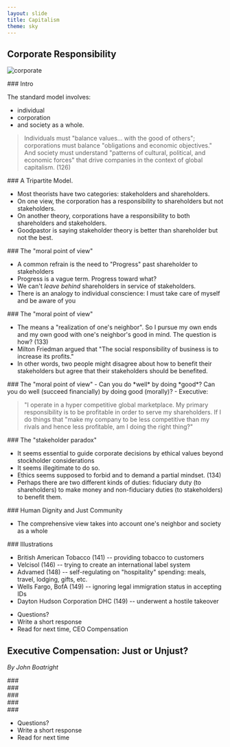 ```yaml
---
layout: slide
title: Capitalism
theme: sky
---
```



<section>
<section data-background="" data-markdown>

## Corporate Responsibility

![corporate](https://marxistleninist.files.wordpress.com/2009/01/revolution2.gif)
 
</section><section data-markdown>
### Intro

The standard model involves:
- individual
- corporation
- and society as a whole. 

>Individuals must "balance values... with the good of others"; corporations must balance "obligations and economic objectives." And society must understand "patterns of cultural, political, and economic forces" that drive companies in the context of global capitalism. (126)



</section><section data-markdown>
### A Tripartite Model. 

- Most theorists have two categories: stakeholders and shareholders. 
- On one view, the corporation has a responsibility to shareholders but not stakeholders. 
- On another theory, corporations have a responsibility to both shareholders and stakeholders.  
- Goodpastor is saying stakeholder theory is better than shareholder but not the best. 






</section><section data-markdown>
### The "moral point of view" 

- A common refrain is the need to "Progress" past shareholder to stakeholders
- Progress is a vague term. Progress toward what? 
- We can't *leave behind* shareholders in service of stakeholders. 
- There is an analogy to individual conscience: I must take care of myself and be aware of you






</section><section data-markdown>
### The "moral point of view" 

- The means a "realization of one's neighbor". So I pursue my own ends and my own good with one's neighbor's good in mind. The question is how? (133)
-  Milton Friedman argued that "The social responsibility of business is to increase its profits."
-  In other words, two people might disagree about how to benefit their stakeholders but agree that their stakeholders should be benefited. 

</section><section data-markdown>
### The "moral point of view" 
-  Can you do *well* by doing *good*? Can you do well (succeed financially) by doing good (morally)?
-  Executive: 

>"I operate in a hyper competitive global marketplace. My primary responsibility is to be profitable in order to serve my shareholders. If I do things that "make my company to be less competitive than my rivals and hence less profitable, am I doing the right thing?" 


</section><section data-markdown>
### The "stakeholder paradox"  

- It seems essential to guide corporate decisions by ethical values beyond stockholder considerations
- It seems illegitimate to do so. 
- Ethics seems supposed to forbid and to demand a partial mindset. (134) 
- Perhaps there are two different kinds of duties: fiduciary duty (to shareholders) to make money and non-fiduciary duties (to stakeholders) to benefit them. 


</section><section data-markdown>
### Human Dignity and Just Community

- The comprehensive view takes into account one's neighbor and society as a whole


</section><section data-markdown>
### Illustrations

- British American Tobacco (141) -- providing tobacco to customers
- Velcisol (146) -- trying to create an international label system
- Advamed (148) -- self-regulating on "hospitality" spending: meals, travel, lodging, gifts, etc. 
- Wells Fargo, BofA (149) -- ignoring legal immigration status in accepting IDs
- Dayton Hudson Corporation DHC (149) -- underwent a hostile takeover


</section><section data-markdown>     

* Questions?
* Write a short response
* Read for next time, CEO Compensation


</section>
</section>


<section> 
<section data-markdown>

## Executive Compensation: Just or Unjust? 

*By John Boatright*

</section><section data-markdown>
### 





</section><section data-markdown>
### 





</section><section data-markdown>
### 





</section><section data-markdown>
### 





</section><section data-markdown>
### 







</section><section data-markdown>     

* Questions?
* Write a short response
* Read for next time


</section>
</section>